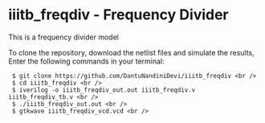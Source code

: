 # iiitb_freqdiv - Frequency Divider
This is a frequency divider model

To clone the repository, download the netlist files and simulate the results, Enter the following commands in your terminal: <br />

```
 $ git clone https://github.com/DantuNandiniDevi/iiitb_freqdiv <br />
 $ cd iiitb_freqdiv <br />
 $ iverilog -o iiitb_freqdiv_out.out iiitb_freqdiv.v iiitb_freqdiv_tb.v <br />
 $ ./iiitb_freqdiv_out.out <br />
 $ gtkwave iiitb_freqdiv_vcd.vcd <br />
```
